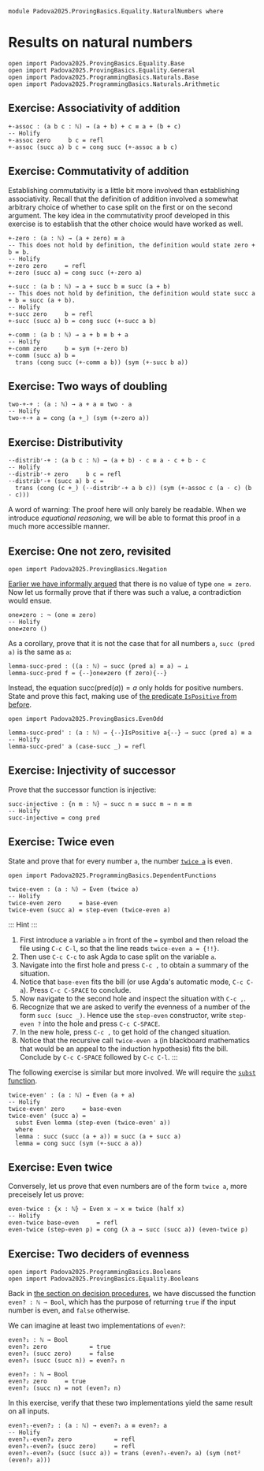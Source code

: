 ```
module Padova2025.ProvingBasics.Equality.NaturalNumbers where
```

# Results on natural numbers

```
open import Padova2025.ProvingBasics.Equality.Base
open import Padova2025.ProvingBasics.Equality.General
open import Padova2025.ProgrammingBasics.Naturals.Base
open import Padova2025.ProgrammingBasics.Naturals.Arithmetic
```


## Exercise: Associativity of addition

```
+-assoc : (a b c : ℕ) → (a + b) + c ≡ a + (b + c)
-- Holify
+-assoc zero     b c = refl
+-assoc (succ a) b c = cong succ (+-assoc a b c)
```


## Exercise: Commutativity of addition

Establishing commutativity is a little bit more involved than establishing
associativity. Recall that the definition of addition involved a somewhat
arbitrary choice of whether to case split on the first or on the second argument.
The key idea in the commutativity proof developed in this exercise is to
establish that the other choice would have worked as well.

```
+-zero : (a : ℕ) → (a + zero) ≡ a
-- This does not hold by definition, the definition would state zero + b = b.
-- Holify
+-zero zero     = refl
+-zero (succ a) = cong succ (+-zero a)
```

```
+-succ : (a b : ℕ) → a + succ b ≡ succ (a + b)
-- This does not hold by definition, the definition would state succ a + b = succ (a + b).
-- Holify
+-succ zero     b = refl
+-succ (succ a) b = cong succ (+-succ a b)
```

```
+-comm : (a b : ℕ) → a + b ≡ b + a
-- Holify
+-comm zero     b = sym (+-zero b)
+-comm (succ a) b =
  trans (cong succ (+-comm a b)) (sym (+-succ b a))
```


## Exercise: Two ways of doubling

```
two-+-+ : (a : ℕ) → a + a ≡ two · a
-- Holify
two-+-+ a = cong (a +_) (sym (+-zero a))
```


## Exercise: Distributivity

```
·-distribʳ-+ : (a b c : ℕ) → (a + b) · c ≡ a · c + b · c
-- Holify
·-distribʳ-+ zero     b c = refl
·-distribʳ-+ (succ a) b c =
  trans (cong (c +_) (·-distribʳ-+ a b c)) (sym (+-assoc c (a · c) (b · c)))
```

A word of warning: The proof here will only barely be readable. When we
introduce *equational reasoning*, we will be able to format this proof in a
much more accessible manner.


## Exercise: One not zero, revisited

```
open import Padova2025.ProvingBasics.Negation
```

[Earlier we have informally
argued](Padova2025.ProvingBasics.Equality.Base.html#example-one-not-zero) that
there is no value of type `one ≡ zero`. Now let us formally prove that if there
was such a value, a contradiction would ensue.

```
one≠zero : ¬ (one ≡ zero)
-- Holify
one≠zero ()
```

As a corollary, prove that it is not the case that for all numbers `a`, `succ
(pred a)` is the same as `a`:

```
lemma-succ-pred : ((a : ℕ) → succ (pred a) ≡ a) → ⊥
lemma-succ-pred f = {--}one≠zero (f zero){--}
```

Instead, the equation $\mathrm{succ}(\mathrm{pred}(a)) = a$ only holds for
positive numbers. State and prove this fact, making use of [the predicate
`IsPositive` from before](Padova2025.ProvingBasics.EvenOdd.html#IsPositive).

```
open import Padova2025.ProvingBasics.EvenOdd
```

```
lemma-succ-pred' : (a : ℕ) → {--}IsPositive a{--} → succ (pred a) ≡ a
-- Holify
lemma-succ-pred' a (case-succ _) = refl
```


## Exercise: Injectivity of successor

Prove that the successor function is injective:

```
succ-injective : {n m : ℕ} → succ n ≡ succ m → n ≡ m
-- Holify
succ-injective = cong pred
```


## Exercise: Twice even

State and prove that for every number `a`, the number
[`twice a`](Padova2025.ProgrammingBasics.DependentFunctions.html#twice) is even.

```
open import Padova2025.ProgrammingBasics.DependentFunctions
```

```
twice-even : (a : ℕ) → Even (twice a)
-- Holify
twice-even zero     = base-even
twice-even (succ a) = step-even (twice-even a)
```

::: Hint :::
1. First introduce a variable `a` in front of the `=` symbol and then
   reload the file using `C-c C-l`, so that the line reads `twice-even a =
   {!!}`.
2. Then use `C-c C-c` to ask Agda to case split on the variable `a`.
3. Navigate into the first hole and press `C-c ,` to obtain a summary of the
   situation.
4. Notice that `base-even` fits the bill (or use Agda's automatic mode, `C-c C-a`).
   Press `C-c C-SPACE` to conclude.
5. Now navigate to the second hole and inspect the situation with `C-c ,`.
6. Recognize that we are asked to verify the evenness of a number of the form
   `succ (succ _)`. Hence use the `step-even` constructor, write `step-even ?`
   into the hole and press `C-c C-SPACE`.
7. In the new hole, press `C-c ,` to get hold of the changed situation.
8. Notice that the recursive call `twice-even a` (in blackboard mathematics
   that would be an appeal to the induction hypothesis) fits the bill.
   Conclude by `C-c C-SPACE` followed by `C-c C-l`.
:::

The following exercise is similar but more involved. We will require the
[`subst` function](Padova2025.ProvingBasics.Equality.General.html#subst).

```
twice-even' : (a : ℕ) → Even (a + a)
-- Holify
twice-even' zero     = base-even
twice-even' (succ a) =
  subst Even lemma (step-even (twice-even' a))
  where
  lemma : succ (succ (a + a)) ≡ succ (a + succ a)
  lemma = cong succ (sym (+-succ a a))
```


## Exercise: Even twice

Conversely, let us prove that even numbers are of the form `twice a`, more
preceisely let us prove:

```
even-twice : {x : ℕ} → Even x → x ≡ twice (half x)
-- Holify
even-twice base-even     = refl
even-twice (step-even p) = cong (λ a → succ (succ a)) (even-twice p)
```


## Exercise: Two deciders of evenness

```
open import Padova2025.ProgrammingBasics.Booleans
open import Padova2025.ProvingBasics.Equality.Booleans
```

Back in [the section on decision
procedures](Padova2025.ProgrammingBasics.Naturals.DecisionProcedures.html),
we have discussed the function `even? : ℕ → Bool`, which has the purpose of
returning `true` if the input number is even, and `false` otherwise.

We can imagine at least two implementations of `even?`:

```
even?₁ : ℕ → Bool
even?₁ zero            = true
even?₁ (succ zero)     = false
even?₁ (succ (succ n)) = even?₁ n

even?₂ : ℕ → Bool
even?₂ zero     = true
even?₂ (succ n) = not (even?₂ n)
```

In this exercise, verify that these two implementations yield the same result on all inputs.

```
even?₁-even?₂ : (a : ℕ) → even?₁ a ≡ even?₂ a
-- Holify
even?₁-even?₂ zero            = refl
even?₁-even?₂ (succ zero)     = refl
even?₁-even?₂ (succ (succ a)) = trans (even?₁-even?₂ a) (sym (not² (even?₂ a)))
```
